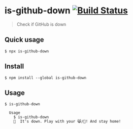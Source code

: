 # is-github-down [![Build Status](https://travis-ci.com/sindresorhus/is-github-down.svg?branch=master)](https://travis-ci.com/sindresorhus/is-github-down)

> Check if GitHub is down

## Quick usage

```
$ npx is-github-down
```

## Install

```
$ npm install --global is-github-down
```

## Usage

```
$ is-github-down

  Usage
    $ is-github-down
    🦄  It's down. Play with your 😸/🐶! And stay home!
```
